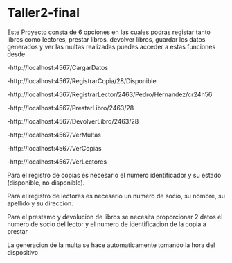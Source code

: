 # Taller2-final

Este Proyecto consta de 6 opciones en las cuales podras registar tanto libros como lectores, prestar libros, devolver libros, guardar los datos generados y ver las multas realizadas
puedes acceder a estas funciones desde

-http://localhost:4567/CargarDatos 

-http://localhost:4567/RegistrarCopia/28/Disponible

-http://localhost:4567/RegistrarLector/2463/Pedro/Hernandez/cr24n56

-http://localhost:4567/PrestarLibro/2463/28

-http://localhost:4567/DevolverLibro/2463/28

-http://localhost:4567/VerMultas

-http://localhost:4567/VerCopias

-http://localhost:4567/VerLectores


Para el registro de copias es necesario el numero identificador y su estado (disponible, no disponible).

Para el registro de lectores es necesario un numero de socio, su nombre, su apellido y su direccion.

Para el prestamo y devolucion de libros se necesita proporcionar 2 datos el numero de socio del lector y el numero de identificacion de la copia a prestar

La generacion de la multa se hace automaticamente tomando la hora del dispositivo 

